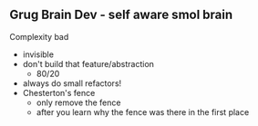 ## Grug Brain Dev - self aware smol brain

Complexity bad

- invisible
- don't build that feature/abstraction
	- 80/20
- always do small refactors!
- Chesterton's fence
	- only remove the fence
	- after you learn why the fence was there in the first place